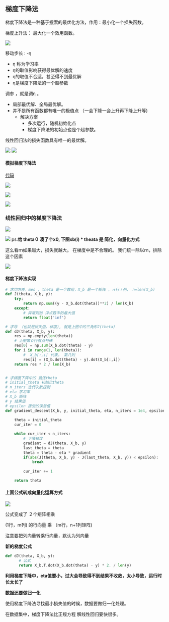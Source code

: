 ## 梯度下降法

梯度下降法是一种基于搜索的最优化方法，作用：最小化一个损失函数。

梯度上升法： 最大化一个效用函数。

![](images/ml_11.png)

移动步长 : -η

- η 称为学习率
- η的取值影响获得最优解的速度
- η的取值不合适，甚至得不到最优解
- η是梯度下降法的一个超参数


 调参 ，就是调η 。 

- 局部最优解、全局最优解。
- 并不是所有函数都有唯一的极值点 （一会下降一会上升再下降上升等)
  - 解决方案
    - 多次运行，随机初始化点
    - 梯度下降法的初始点也是个超参数。


线性回归法的损失函数具有唯一的最优解。




![](images/ml_13.png)
![](images/ml_14.png)


#### 模拟梯度下降法
[代码](gradientDescent/01-GradientDescentSimulations/01-GradientDescentSimulations.ipynb)



![](images/ml_15.png)


![](images/ml_16.png)

![](images/ml_12.png)

### 线性回归中的梯度下降法



![](images/ml_17.png)


![](images/ml_18.png)
ps:**给 theta０ 凑了个x0, 下图xb(i) * theata 是 简化，向量化方式**



这么看ｍ如果越大，损失就越大。 在梯度中是不合理的。 我们统一除以ｍ，排除这个因素


![](images/ml_19.png)


#### 梯度下降法实现

```python
# 求均方差，mes , theta 是一个数组，X_b 是一个矩阵 ，ｎ行ｉ列， n=len(X_b)
def J(theta, X_b, y):
    try:
        return np.sum((y - X_b.dot(theta))**2) / len(X_b)
    except:
        # 异常则给 浮点数中的最大值
        return float('inf')

# 求导 （也就是损失值、梯度), 就是上图中的三角形J(theta)
def dJ(theta, X_b, y):
    res = np.empty(len(theta))
    # 上图第０行有点特殊
    res[0] = np.sum(X_b.dot(theta) - y)
    for i in range(1, len(theta)):
        #  X_b[:,i] 代表， 第几列
        res[i] = (X_b.dot(theta) - y).dot(X_b[:,i])
    return res * 2 / len(X_b)


# 求梯度下降中的 最优theta 
# initial_theta 初始化theta
# n_iters 迭代次数控制
# eta 学习率
# X_b 矩阵
# y 结果值
# epsilon 接受的误差值
def gradient_descent(X_b, y, initial_theta, eta, n_iters = 1e4, epsilon=1e-8):
    
    theta = initial_theta
    cur_iter = 0

    while cur_iter < n_iters:
        # 下降梯度
        gradient = dJ(theta, X_b, y)
        last_theta = theta
        theta = theta - eta * gradient
        if(abs(J(theta, X_b, y) - J(last_theta, X_b, y)) < epsilon):
            break
            
        cur_iter += 1

    return theta
```




#### 上面公式转成向量化运算方式
![](images/ml_20.png)

公式变成了 ２个矩阵相乘 

(1行，m列) 的行向量  乘  （m行，n+1列矩阵)

注意要把列向量转乘行向量，默认为列向量

**新的梯度公式**
```python
def dJ(theta, X_b, y):
      # 公式
      return X_b.T.dot(X_b.dot(theta) - y) * 2. / len(y)
```



**利用梯度下降中，eta值要小，过大会导致得不到结果不收敛，太小导致，运行时长太长了** 

**数据还要做归一化**


使用梯度下降法寻找最小损失值的时候，数据要做归一化处理。 

在数据集中，梯度下降法比正规方程 解线性回归要快很多。 




